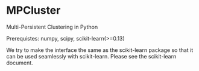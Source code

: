 MPCluster
=========

Multi-Persistent Clustering in Python

Prerequistes: numpy, scipy, scikit-learn(>=0.13)

We try to make the interface the same as the scikit-learn package
so that it can be used seamlessly with scikit-learn. Please see the
scikit-learn document.
